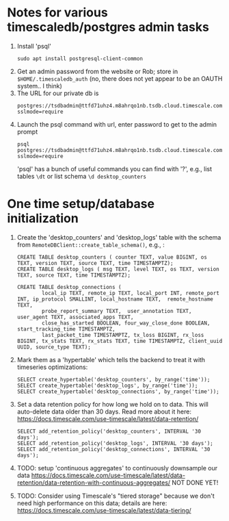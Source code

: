 # Notes for various timescaledb/postgres admin tasks

1. Install 'psql'
    ```
    sudo apt install postgresql-client-common
    ```
2. Get an admin password from the website or Rob; store in ```$HOME/.timescaledb_auth```
    (no, there does not yet appear to be an OAUTH system.. I think)
3. The URL for our private db is 
    ```
    postgres://tsdbadmin@ttfd71uhz4.m8ahrqo1nb.tsdb.cloud.timescale.com:33628/tsdb?sslmode=require
    ```
4. Launch the psql command with url, enter password to get to the admin prompt
    ```
    psql postgres://tsdbadmin@ttfd71uhz4.m8ahrqo1nb.tsdb.cloud.timescale.com:33628/tsdb?sslmode=require
    ```
    'psql' has a bunch of useful commands you can find with '\?', e.g., list tables `\dt` or list schema `\d desktop_counters`


# One time setup/database initialization

1. Create the 'desktop_counters' and 'desktop_logs' table with the schema from `RemoteDBClient::create_table_schema()`, 
    e.g., :
    ```
    CREATE TABLE desktop_counters ( counter TEXT, value BIGINT, os TEXT, version TEXT, source TEXT, time TIMESTAMPTZ);
    CREATE TABLE desktop_logs ( msg TEXT, level TEXT, os TEXT, version TEXT, source TEXT, time TIMESTAMPTZ);

    CREATE TABLE desktop_connections (               
            local_ip TEXT, remote_ip TEXT, local_port INT, remote_port INT, ip_protocol SMALLINT, local_hostname TEXT,  remote_hostname TEXT,  
            probe_report_summary TEXT,  user_annotation TEXT, user_agent TEXT, associated_apps TEXT, 
            close_has_started BOOLEAN, four_way_close_done BOOLEAN, start_tracking_time TIMESTAMPTZ, 
            last_packet_time TIMESTAMPTZ, tx_loss BIGINT, rx_loss BIGINT, tx_stats TEXT, rx_stats TEXT, time TIMESTAMPTZ, client_uuid UUID, source_type TEXT);
    ```
2. Mark them as a 'hypertable' which tells the backend to treat it with timeseries optimizations:
    ```
    SELECT create_hypertable('desktop_counters', by_range('time'));
    SELECT create_hypertable('desktop_logs', by_range('time'));
    SELECT create_hypertable('desktop_connections', by_range('time'));
    ```
3. Set a data retention policy for how long we hold on to data.  This will auto-delete data older than 30 days.
    Read more about it here:
    https://docs.timescale.com/use-timescale/latest/data-retention/
    ```
    SELECT add_retention_policy('desktop_counters', INTERVAL '30 days');
    SELECT add_retention_policy('desktop_logs', INTERVAL '30 days');
    SELECT add_retention_policy('desktop_connections', INTERVAL '30 days');
    ```
4. TODO: setup 'continuous aggregates' to continuously downsample our data
    https://docs.timescale.com/use-timescale/latest/data-retention/data-retention-with-continuous-aggregates/
    NOT DONE YET!

5. TODO: Consider using Timescale's "tiered storage" because we don't need high performance on this data;
    details are here: https://docs.timescale.com/use-timescale/latest/data-tiering/
